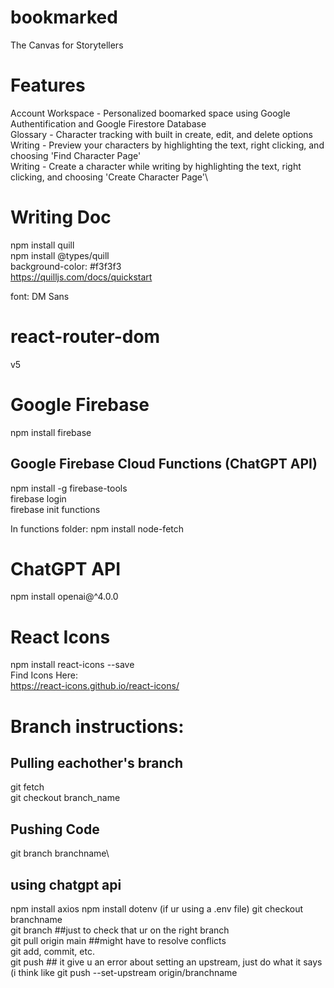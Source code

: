 # bookmarked
The Canvas for Storytellers
# Features
Account Workspace - Personalized boomarked space using Google Authentification and Google Firestore Database\
Glossary - Character tracking with built in create, edit, and delete options\
Writing - Preview your characters by highlighting the text, right clicking, and choosing 'Find Character Page'\
Writing - Create a character while writing by highlighting the text, right clicking, and choosing 'Create Character Page'\


# Writing Doc
npm install quill\
npm install @types/quill\
background-color: #f3f3f3\
https://quilljs.com/docs/quickstart

font: DM Sans
# react-router-dom
v5

# Google Firebase
npm install firebase 

## Google Firebase Cloud Functions (ChatGPT API)
npm install -g firebase-tools\
firebase login\
firebase init functions

In functions folder:
npm install node-fetch

# ChatGPT API
npm install openai@^4.0.0

# React Icons 
npm install react-icons --save\
Find Icons Here:\
https://react-icons.github.io/react-icons/

# Branch instructions:

## Pulling eachother's branch
git fetch\
git checkout branch_name

## Pushing Code
git branch branchname\

## using chatgpt api

npm install axios
npm install dotenv (if ur using a .env file)
git checkout branchname\
git branch ##just to check that ur on the right branch\
git pull origin main ##might have to resolve conflicts\
git add, commit, etc. \
git push ## it give u an error about setting an upstream, just do what it says (i think like git push --set-upstream origin/branchname
